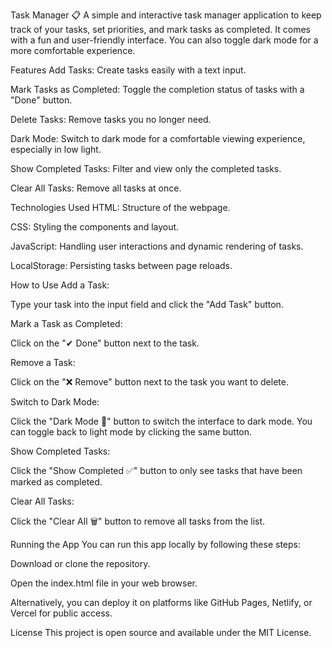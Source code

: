 Task Manager 📋
A simple and interactive task manager application to keep track of your tasks, set priorities, and mark tasks as completed. It comes with a fun and user-friendly interface. You can also toggle dark mode for a more comfortable experience.

Features
Add Tasks: Create tasks easily with a text input.

Mark Tasks as Completed: Toggle the completion status of tasks with a "Done" button.

Delete Tasks: Remove tasks you no longer need.

Dark Mode: Switch to dark mode for a comfortable viewing experience, especially in low light.

Show Completed Tasks: Filter and view only the completed tasks.

Clear All Tasks: Remove all tasks at once.

Technologies Used
HTML: Structure of the webpage.

CSS: Styling the components and layout.

JavaScript: Handling user interactions and dynamic rendering of tasks.

LocalStorage: Persisting tasks between page reloads.

How to Use
Add a Task:

Type your task into the input field and click the "Add Task" button.

Mark a Task as Completed:

Click on the "✔ Done" button next to the task.

Remove a Task:

Click on the "❌ Remove" button next to the task you want to delete.

Switch to Dark Mode:

Click the "Dark Mode 🌙" button to switch the interface to dark mode. You can toggle back to light mode by clicking the same button.

Show Completed Tasks:

Click the "Show Completed ✅" button to only see tasks that have been marked as completed.

Clear All Tasks:

Click the "Clear All 🗑️" button to remove all tasks from the list.

Running the App
You can run this app locally by following these steps:

Download or clone the repository.

Open the index.html file in your web browser.

Alternatively, you can deploy it on platforms like GitHub Pages, Netlify, or Vercel for public access.

License
This project is open source and available under the MIT License.
